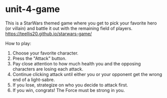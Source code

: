 # unit-4-game

This is a StarWars themed game where you get to pick your favorite hero (or villain) and battle it out with the remaining field of players.
https://teellis20.github.io/starwars-game/

How to play:

1. Choose your favorite character.
2. Press the "Attack" button.
3. Pay close attention to how much health you and the opposing characters are losing each attack.
4. Continue clicking attack until either you or your opponent get the wrong end of a light-sabre.
5. If you lose, strategize on who you decide to attack first.
6. If you win, congrats! The Force must be strong in you.
